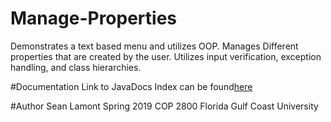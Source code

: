 # Manage-Properties
Demonstrates a text based menu and utilizes OOP. Manages Different properties that are created by the user.
Utilizes input verification, exception handling, and class hierarchies.

#Documentation
Link to JavaDocs Index can be found[here]()


#Author
Sean Lamont
Spring 2019
COP 2800
Florida Gulf Coast University

